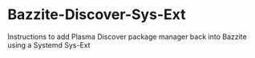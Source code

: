 # Bazzite-Discover-Sys-Ext
Instructions to add Plasma Discover package manager back into Bazzite using a Systemd Sys-Ext
